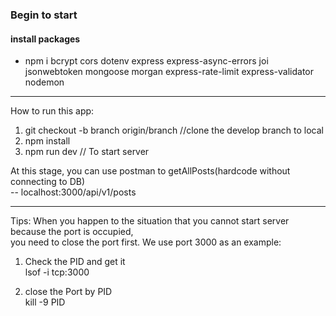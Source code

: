 ### Begin to start

#### install packages
- npm i bcrypt cors dotenv express express-async-errors joi jsonwebtoken mongoose morgan express-rate-limit express-validator nodemon  

----------------------------------------------------  
How to run this app:  
1. git checkout -b branch origin/branch //clone the develop branch to local
2. npm install
3. npm run dev // To start server  

At this stage, you can use postman to getAllPosts(hardcode without connecting to DB)  
-- localhost:3000/api/v1/posts  

-------------------------------------------------------------------------------------------
Tips:
When you happen to the situation that you cannot start server because the port is occupied,  
you need to close the port first. We use port 3000 as an example:

1. Check the PID and get it  
lsof -i tcp:3000  

2. close the Port by PID  
kill -9 PID